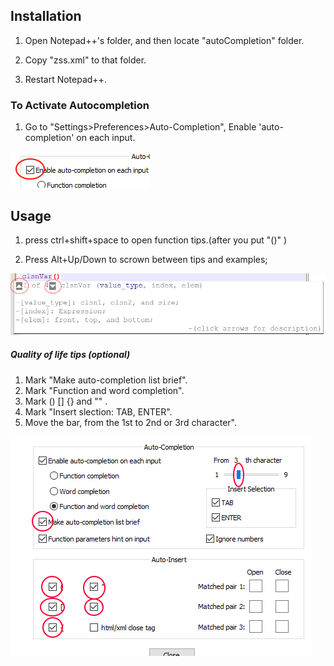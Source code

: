 ## Installation
1. Open Notepad++'s folder, and then locate "autoCompletion" folder.

2. Copy "zss.xml" to that folder.

3. Restart Notepad++.


### To Activate Autocompletion
1. Go to "Settings>Preferences>Auto-Completion", Enable 'auto-completion' on each input.

![auto](images/auto.png)

## Usage
1. press ctrl+shift+space to open function tips.(after you put "()" )

2. Press Alt+Up/Down to scrown between tips and examples;

![arrow](images/arrow.png)

##### Quality of life tips (optional)

1. Mark "Make auto-completion list brief".
2. Mark "Function and word completion".
3. Mark () [] {} and "" .
4. Mark "Insert slection: TAB, ENTER".
5. Move the bar, from the 1st to 2nd or 3rd character".

![tips](images/quality.png)

